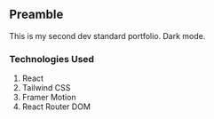 ## Preamble
This is my second dev standard portfolio. Dark mode.

### Technologies Used
1. React
2. Tailwind CSS
3. Framer Motion
4. React Router DOM